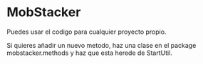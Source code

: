 # MobStacker
  Puedes usar el codigo para cualquier proyecto propio.
  
  Si quieres añadir un nuevo metodo, haz una clase en el package mobstacker.methods
  y haz que esta herede de StartUtil.
